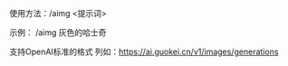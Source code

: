   使用方法：/aimg <提示词>

  
  示例：
  /aimg 灰色的哈士奇


  支持OpenAI标准的格式
  列如：https://ai.guokei.cn/v1/images/generations
  
